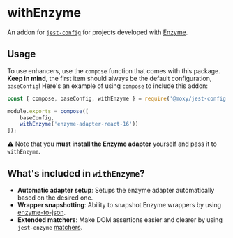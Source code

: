 # withEnzyme

An addon for [`jest-config`](https://www.github.com/moxystudio/jest-config) for projects developed with [Enzyme](https://github.com/airbnb/enzyme).

## Usage

To use enhancers, use the `compose` function that comes with this package. **Keep in mind**, the first item should always be the default configuration, `baseConfig`! Here's an example of using `compose` to include this addon:

```js
const { compose, baseConfig, withEnzyme } = require('@moxy/jest-config');

module.exports = compose([
    baseConfig,
    withEnzyme('enzyme-adapter-react-16'))
]);
```

⚠️ Note that you **must install the Enzyme adapter** yourself and pass it to `withEnzyme`.

## What's included in `withEnzyme`?

- **Automatic adapter setup**: Setups the enzyme adapter automatically based on the desired one.
- **Wrapper snapshotting**: Ability to snapshot Enzyme wrappers by using [enzyme-to-json](https://www.npmjs.com/package/enzyme-to-json).
- **Extended matchers**: Make DOM assertions easier and clearer by using `jest-enzyme` [matchers](https://github.com/FormidableLabs/enzyme-matchers/tree/master/packages/jest-enzyme#assertions).

